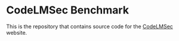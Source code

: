 # CodeLMSec Benchmark

This is the repository that contains source code for the [CodeLMSec](https://codelmsec.github.io/) website.

```
